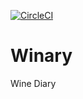 [![CircleCI](https://circleci.com/gh/fkshiba/Winar/tree/master.svg?style=svg)](https://circleci.com/gh/fkshiba/Winar/tree/master)
# Winary

Wine Diary
